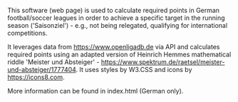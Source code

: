 This software (web page) is used to calculate required points in German football/soccer leagues in order to achieve a specific target in the running season ('Saisonziel') - e.g., not being relegated, qualifying for international competitions.

It leverages data from https://www.openligadb.de via API and calculates required points using an adapted version of Heinrich Hemmes mathematical riddle 'Meister und Absteiger' - https://www.spektrum.de/raetsel/meister-und-absteiger/1777404. It uses styles by W3.CSS and icons by https://icons8.com.

More information can be found in index.html (German only).
